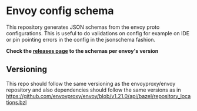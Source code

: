 # Envoy config schema

This repository generates JSON schemas from the envoy proto configurations. This is useful to do validations on config for example on IDE or pin pointing errors in the config in the jsonschema fashion.

**Check the [releases page](https://github.com/jcchavezs/envoy-config-schema/releases) to the schemas per envoy's version**

## Versioning

This repo should follow the same versioning as the envoyproxy/envoy repository and also dependencies should follow the same versions as in https://github.com/envoyproxy/envoy/blob/v1.21.0/api/bazel/repository_locations.bzl
